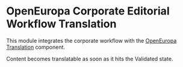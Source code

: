 # OpenEuropa Corporate Editorial Workflow Translation

This module integrates the corporate workflow with the [OpenEuropa Translation](https://github.com/openeuropa/oe_translation) component.

Content becomes translatable as soon as it hits the Validated state.
